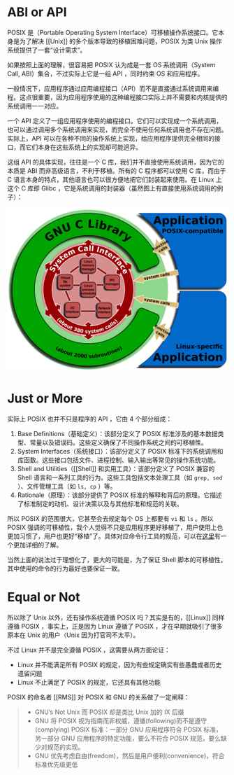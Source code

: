 # ABI or API

POSIX 是（Portable Operating System Interface）可移植操作系统接口。它本身是为了解决 [[Unix]] 的多个版本导致的移植困难问题，POSIX 为类 Unix 操作系统提供了一套“设计需求”。

如果按照上面的理解，很容易把 POSIX 认为成是一套 OS 系统调用（System Call, ABI）集合，不过实际上它是一组 API ，同时约束 OS 和应用程序。

一般情况下，应用程序通过应用编程接口（API）而不是直接通过系统调用来编程。这点很重要，因为应用程序使用的这种编程接口实际上并不需要和内核提供的系统调用一一对应。

一个 API 定义了一组应用程序使用的编程接口。它们可以实现成一个系统调用，也可以通过调用多个系统调用来实现，而完全不使用任何系统调用也不存在问题。实际上，API 可以在各种不同的操作系统上实现，给应用程序提供完全相同的接口，而它们本身在这些系统上的实现却可能迥异。

这组 API 的具体实现，往往是一个 C 库，我们并不直接使用系统调用，因为它的本质是 ABI 而非高级语言，不利于移植。所有的 C 程序都可以使用 C 库，而由于 C 语言本身的特点，其他语言也可以很方便地把它们封装起来使用。在 Linux 上这个 C 库即 Glibc ，它是系统调用的封装器（虽然图上有直接使用系统调用的例子）：

![](img/2024-03-24_01-01-56_screenshot.png)

# Just or More

实际上 POSIX 也并不只是程序的 API ，它由 4 个部分组成：

1.  Base Definitions（基础定义）：该部分定义了 POSIX 标准涉及的基本数据类型、常量以及错误码。这些定义确保了不同操作系统之间的可移植性。
2.  System Interfaces（系统接口）：该部分定义了 POSIX 标准下的系统调用和库函数。这些接口包括文件、进程控制、输入输出等常见的操作系统功能。
3.  Shell and Utilities（[[Shell]] 和实用工具）：该部分定义了 POSIX 兼容的 Shell 语言和一系列工具的行为。这些工具包括文本处理工具（如 `grep, sed` ）、文件管理工具（如 `ls, cp` ）等。
4.  Rationale（原理）：该部分提供了 POSIX 标准的解释和背后的原理。它描述了标准制定的动机、设计决策以及与其他标准和规范的关联。

所以 POSIX 的范围很大，它甚至会去规定每个 OS 上都要有 `vi` 和 `ls` 。所以 POSIX 强调的可移植性，我个人觉得不只是应用程序更好移植了，用户使用上也更加习惯了，用户也更好“移植”了。具体对应命令行工具的规范，可以在[这里](https://linux.cn/article-11222-1.html)有一个更加详细的了解。

当然上面的说法过于理想化了，更大的可能是，为了保证 Shell 脚本的可移植性，其中使用的命令的行为最好也要保证一致。

# Equal or Not

所以除了 Unix 以外，还有操作系统遵循 POSIX 吗？其实是有的，[[Linux]] 同样遵循 POSIX ，事实上，正是因为 Linux 遵循了 POSIX ，才在早期就吸引了很多原本在 Unix 的用户（Unix 因为打官司不太平）。

不过 Linux 并不是完全遵循 POSIX ，这需要从两方面论证：

- Linux 并不能满足所有 POSIX 的规定，因为有些规定确实有些愚蠢或者历史遗留问题
- Linux 不止满足了 POSIX 的规定，它还具有其他功能

POSIX 的命名者 [[RMS]] 对 POSIX 和 GNU 的关系做了一定阐释：

> - GNU’s Not Unix 而 POSIX 却是类比 Unix 加的 IX 后缀
> - GNU 将 POSIX 视为指南而非权威，遵循(following)而不是遵守(complying) POSIX 标准：一部分 GNU 应用程序符合 POSIX 标准，另一部分 GNU 应用程序的特定功能，要么不符合 POSIX 规范，要么缺少对规范的实现。
> - GNU 优先考虑自由(freedom)，然后是用户便利(convenience)，符合标准优先级更低
